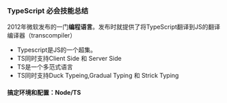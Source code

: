 ### TypeScript 必会技能总结

2012年微软发布的一门**编程语言**。发布时就提供了将TypeScript翻译到JS的翻译编译器（transcompiler）

* Typescript是JS的一个超集。
* TS同时支持Client Side 和 Server Side
* TS是一个多范式语言
* TS同时支持Duck Typeing,Gradual Typing 和 Strick Typing



#### 搞定环境和配置：Node/TS

